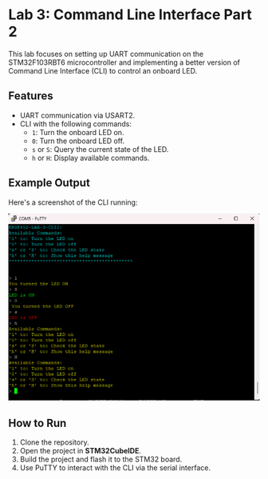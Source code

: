 # Lab 3: Command Line Interface Part 2

This lab focuses on setting up UART communication on the STM32F103RBT6 microcontroller and implementing a better version of Command Line Interface (CLI) to control an onboard LED.

## Features

- UART communication via USART2.
- CLI with the following commands:
  - `1`: Turn the onboard LED on.
  - `0`: Turn the onboard LED off.
  - `s` or `S`: Query the current state of the LED.
  - `h` or `H`: Display available commands.

## Example Output

Here's a screenshot of the CLI running:

<div align="center">

![Example Run](Assets/ExampleRun.png)

</div>

## How to Run

1. Clone the repository.
2. Open the project in **STM32CubeIDE**.
3. Build the project and flash it to the STM32 board.
4. Use PuTTY to interact with the CLI via the serial interface.
